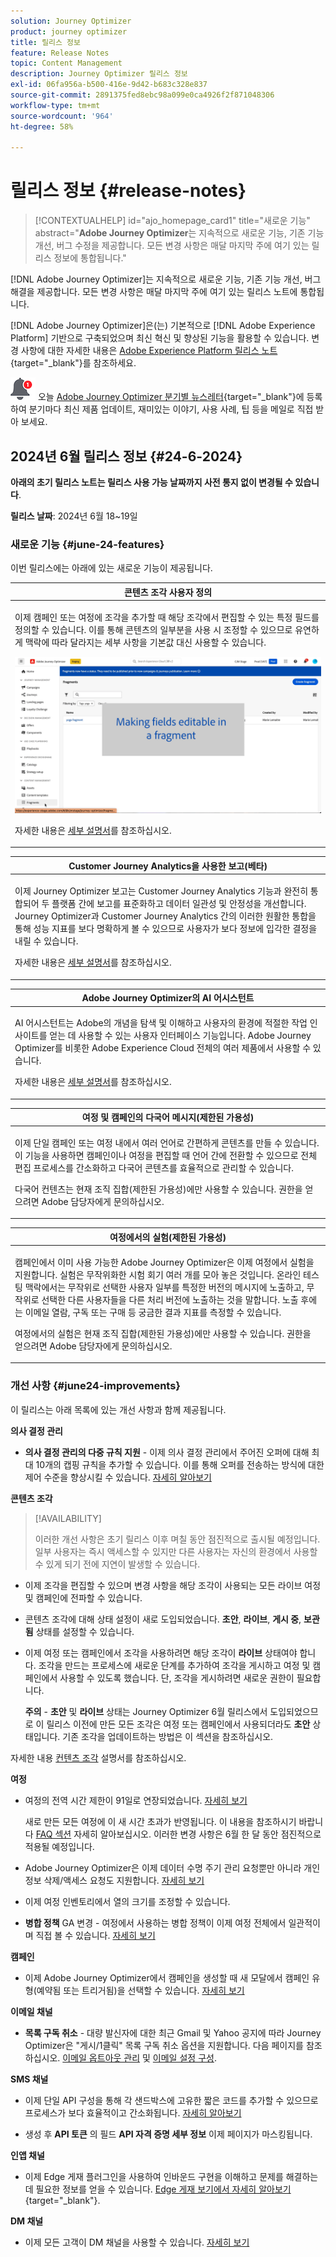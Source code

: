 ```yaml
---
solution: Journey Optimizer
product: journey optimizer
title: 릴리스 정보
feature: Release Notes
topic: Content Management
description: Journey Optimizer 릴리스 정보
exl-id: 06fa956a-b500-416e-9d42-b683c328e837
source-git-commit: 2891375fed8ebc98a099e0ca4926f2f871048306
workflow-type: tm+mt
source-wordcount: '964'
ht-degree: 58%

---
```


# 릴리스 정보 {#release-notes}

>[!CONTEXTUALHELP]
>id="ajo_homepage_card1"
>title="새로운 기능"
>abstract="**Adobe Journey Optimizer**&#x200B;는 지속적으로 새로운 기능, 기존 기능 개선, 버그 수정을 제공합니다. 모든 변경 사항은 매달 마지막 주에 여기 있는 릴리스 정보에 통합됩니다."

[!DNL Adobe Journey Optimizer]는 지속적으로 새로운 기능, 기존 기능 개선, 버그 해결을 제공합니다. 모든 변경 사항은 매달 마지막 주에 여기 있는 릴리스 노트에 통합됩니다.

[!DNL Adobe Journey Optimizer]은(는) 기본적으로 [!DNL Adobe Experience Platform] 기반으로 구축되었으며 최신 혁신 및 향상된 기능을 활용할 수 있습니다. 변경 사항에 대한 자세한 내용은 [Adobe Experience Platform 릴리스 노트](https://experienceleague.adobe.com/docs/experience-platform/release-notes/latest.html?lang=ko-KR){target="_blank"}를 참조하세요.

![뉴스레터](../assets/do-not-localize/nl-icon.png) 오늘 [Adobe Journey Optimizer 분기별 뉴스레터](https://www.adobe.com/subscription/Adobe_Journey_Optimizer_NL.html){target="_blank"}에 등록하여 분기마다 최신 제품 업데이트, 재미있는 이야기, 사용 사례, 팁 등을 메일로 직접 받아 보세요.


## 2024년 6월 릴리스 정보 {#24-6-2024}

**아래의 초기 릴리스 노트는 릴리스 사용 가능 날짜까지 사전 통지 없이 변경될 수 있습니다**.

**릴리스 날짜**: 2024년 6월 18~19일

### 새로운 기능 {#june-24-features}

이번 릴리스에는 아래에 있는 새로운 기능이 제공됩니다.

<!--table>
<thead>
<tr>
<th><strong>IP Warmup Workflow</strong><br/></th>
</tr>
</thead>
<tbody>
<tr>
<td>
<p>If you are sending email on a brand new IP address, you can now easily perform IP warmup workflows directly from the user interface. Adobe Journey Optimizer offers a standardized and efficient way to warm up your IP adresses that follows the best practices for optimal deliverability.</p>
<p>For more information, refer to the <a href="../configuration/ip-warmup-gs.md">detailed documentation</a>.</p>
</td>
</tr>
</tbody>
</table-->


<table>
<thead>
<tr>
<th><strong>콘텐츠 조각 사용자 정의</strong><br/></th>
</tr>
</thead>
<tbody>
<tr>
<td>
<p>이제 캠페인 또는 여정에 조각을 추가할 때 해당 조각에서 편집할 수 있는 특정 필드를 정의할 수 있습니다. 이를 통해 콘텐츠의 일부분을 사용 시 조정할 수 있으므로 유연하게 맥락에 따라 달라지는 세부 사항을 기본값 대신 사용할 수 있습니다.</p>
<img src="../content-management/assets/do-not-localize/gif-fragments.gif"/>
<p>자세한 내용은 <a href="../content-management/customizable-fragments.md">세부 설명서</a>를 참조하십시오.</p>
</td>
</tr>
</tbody>
</table>




<table>
<thead>
<tr>
<th><strong>Customer Journey Analytics을 사용한 보고(베타)</strong><br/></th>
</tr>
</thead>
<tbody>
<tr>
<td>
<p>이제 Journey Optimizer 보고는 Customer Journey Analytics 기능과 완전히 통합되어 두 플랫폼 간에 보고를 표준화하고 데이터 일관성 및 안정성을 개선합니다. Journey Optimizer과 Customer Journey Analytics 간의 이러한 원활한 통합을 통해 성능 지표를 보다 명확하게 볼 수 있으므로 사용자가 보다 정보에 입각한 결정을 내릴 수 있습니다.</p>
<p>자세한 내용은 <a href="../reports/report-gs-cja.md">세부 설명서</a>를 참조하십시오.</p>
</td>
</tr>
</tbody>
</table>

<table>
<thead>
<tr>
<th><strong>Adobe Journey Optimizer의 AI 어시스턴트</strong><br/></th>
</tr>
</thead>
<tbody>
<tr>
<td>
<p>AI 어시스턴트는 Adobe의 개념을 탐색 및 이해하고 사용자의 환경에 적절한 작업 인사이트를 얻는 데 사용할 수 있는 사용자 인터페이스 기능입니다. Adobe Journey Optimizer를 비롯한 Adobe Experience Cloud 전체의 여러 제품에서 사용할 수 있습니다.</p>
<p>자세한 내용은 <a href="../start/ai-assistant.md">세부 설명서</a>를 참조하십시오.</p>
</td>
</tr>
</tbody>
</table>

<table>
<thead>
<tr>
<th><strong>여정 및 캠페인의 다국어 메시지(제한된 가용성)</strong><br/></th>
</tr>
</thead>
<tbody>
<tr>
<td>
<p>이제 단일 캠페인 또는 여정 내에서 여러 언어로 간편하게 콘텐츠를 만들 수 있습니다. 이 기능을 사용하면 캠페인이나 여정을 편집할 때 언어 간에 전환할 수 있으므로 전체 편집 프로세스를 간소화하고 다국어 콘텐츠를 효율적으로 관리할 수 있습니다.</p>
<p>다국어 컨텐츠는 현재 조직 집합(제한된 가용성)에만 사용할 수 있습니다. 권한을 얻으려면 Adobe 담당자에게 문의하십시오.</p>
</td>
</tr>
</tbody>
</table>


<table>
<thead>
<tr>
<th><strong>여정에서의 실험(제한된 가용성)</strong><br/></th>
</tr>
</thead>
<tbody>
<tr>
<td>
<p>캠페인에서 이미 사용 가능한 Adobe Journey Optimizer은 이제 여정에서 실험을 지원합니다. 실험은 무작위화한 시험 회기 여러 개를 모아 놓은 것입니다. 온라인 테스팅 맥락에서는 무작위로 선택한 사용자 일부를 특정한 버전의 메시지에 노출하고, 무작위로 선택한 다른 사용자들을 다른 처리 버전에 노출하는 것을 말합니다. 노출 후에는 이메일 열람, 구독 또는 구매 등 궁금한 결과 지표를 측정할 수 있습니다.</p>
<p>여정에서의 실험은 현재 조직 집합(제한된 가용성)에만 사용할 수 있습니다. 권한을 얻으려면 Adobe 담당자에게 문의하십시오.</p>
</td>
</tr>
</tbody>
</table>

<!--table>
<thead>
<tr>
<th><strong>Extended personalization data - Beta</strong><br/></th>
</tr>
</thead>
<tbody>
<tr>
<td>
<p>You can now lookup and fetch data values within Adobe Experience Platform datasets, and use these values to build conditions in Adobe Journey Optimizer. You can leverage data from a lookup dataset when a relationship has been defined using an attribute inside of an array of objects. You can specify non-profile enabled datasets for lookup. Once enabled, you can use a profile attribute as a join key to the specified dataset to retrive further data for personalization.</p>
<p>This capability is currently available as a public beta.</p>
</td>
</tr>
</tbody>
</table-->

### 개선 사항 {#june24-improvements}

이 릴리스는 아래 목록에 있는 개선 사항과 함께 제공됩니다.

**의사 결정 관리**

* **의사 결정 관리의 다중 규칙 지원** - 이제 의사 결정 관리에서 주어진 오퍼에 대해 최대 10개의 캡핑 규칙을 추가할 수 있습니다. 이를 통해 오퍼를 전송하는 방식에 대한 제어 수준을 향상시킬 수 있습니다. [자세히 알아보기](../offers/offer-library/add-constraints.md#capping)

<!--* **Audits** - The **Change log** tab allowing you to see all the changes that have been made to an offer or a decision has been removed. Changes related to offers and decisions can now be seen in the **Audits** menu. -->

**콘텐츠 조각**

>[!AVAILABILITY]
>
>이러한 개선 사항은 초기 릴리스 이후 며칠 동안 점진적으로 출시될 예정입니다. 일부 사용자는 즉시 액세스할 수 있지만 다른 사용자는 자신의 환경에서 사용할 수 있게 되기 전에 지연이 발생할 수 있습니다.

* 이제 조각을 편집할 수 있으며 변경 사항을 해당 조각이 사용되는 모든 라이브 여정 및 캠페인에 전파할 수 있습니다.
* 콘텐츠 조각에 대해 상태 설정이 새로 도입되었습니다. **초안**, **라이브**, **게시 중**, **보관됨** 상태를 설정할 수 있습니다.
* 이제 여정 또는 캠페인에서 조각을 사용하려면 해당 조각이 **라이브** 상태여야 합니다. 조각을 만드는 프로세스에 새로운 단계를 추가하여 조각을 게시하고 여정 및 캠페인에서 사용할 수 있도록 했습니다. 단, 조각을 게시하려면 새로운 권한이 필요합니다.

  **주의** - **초안** 및 **라이브** 상태는 Journey Optimizer 6월 릴리스에서 도입되었으므로 이 릴리스 이전에 만든 모든 조각은 여정 또는 캠페인에서 사용되더라도 **초안** 상태입니다. 기존 조각을 업데이트하는 방법은 이 섹션을 참조하십시오.

자세한 내용 [컨텐츠 조각](../content-management/fragments.md) 설명서를 참조하십시오.

**여정**

* 여정의 전역 시간 제한이 91일로 연장되었습니다. [자세히 보기](../building-journeys/journey-properties.md#global_timeout)

  새로 만든 모든 여정에 이 새 시간 초과가 반영됩니다. 이 내용을 참조하시기 바랍니다 [FAQ 섹션](../building-journeys/journey-properties.md#timeout-faq) 자세히 알아보십시오. 이러한 변경 사항은 6월 한 달 동안 점진적으로 적용될 예정입니다.


* Adobe Journey Optimizer은 이제 데이터 수명 주기 관리 요청뿐만 아니라 개인 정보 삭제/액세스 요청도 지원합니다. [자세히 보기](../privacy/requests.md)
* 이제 여정 인벤토리에서 열의 크기를 조정할 수 있습니다.
  <!--* **Advanced expression editor in Event configuration** is now GA - You can now leverage the advanced expression editor while configuring an event, allowing you to define more complex expressions or use functions in the event id condition. This capability is released in Limited Availability for selected customers. [Read more](../event/about-creating.md)-->
* **병합 정책** GA 변경 - 여정에서 사용하는 병합 정책이 이제 여정 전체에서 일관적이며 직접 볼 수 있습니다. [자세히 보기](../building-journeys/journey-properties.md#merge-policies)



**캠페인**

* 이제 Adobe Journey Optimizer에서 캠페인을 생성할 때 새 모달에서 캠페인 유형(예약됨 또는 트리거됨)을 선택할 수 있습니다. [자세히 보기](../campaigns/create-campaign.md)

**이메일 채널**

* **목록 구독 취소** - 대량 발신자에 대한 최근 Gmail 및 Yahoo 공지에 따라 Journey Optimizer은 &quot;게시/1클릭&quot; 목록 구독 취소 옵션을 지원합니다. 다음 페이지를 참조하십시오. [이메일 옵트아웃 관리](../email/email-opt-out.md#unsubscribe-header) 및 [이메일 설정 구성](../email/email-settings.md#list-unsubscribe).


**SMS 채널**

* 이제 단일 API 구성을 통해 각 샌드박스에 고유한 짧은 코드를 추가할 수 있으므로 프로세스가 보다 효율적이고 간소화됩니다. [자세히 알아보기](../sms/sms-configuration.md)

* 생성 후 **API 토큰** 의 필드 **API 자격 증명 세부 정보** 이제 페이지가 마스킹됩니다.

<!--* You can now modify existing SMS configurations.-->

**인앱 채널**

<!--* **Expression fragment** - Expression fragments are now available for the **In-app channel**. [Read more](../personalization/use-expression-fragments.md)-->

* 이제 Edge 게재 플러그인을 사용하여 인바운드 구현을 이해하고 문제를 해결하는 데 필요한 정보를 얻을 수 있습니다. [Edge 게재 보기에서 자세히 알아보기](https://experienceleague.adobe.com/en/docs/experience-platform/assurance/view/edge-delivery){target="_blank"}.


**DM 채널**

* 이제 모든 고객이 DM 채널을 사용할 수 있습니다. [자세히 보기](../direct-mail/get-started-direct-mail.md)
